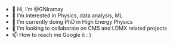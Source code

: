 - 👋 Hi, I’m @GNiramay
- 👀 I’m interested in Physics, data analysis, ML
- 🌱 I’m currently doing PhD in High Energy Physics
- 💞️ I’m looking to collaborate on CMS and LDMX related projects
- 📫 How to reach me Google it : )

<!---
GNiramay/GNiramay is a ✨ special ✨ repository because its `README.md` (this file) appears on your GitHub profile.
You can click the Preview link to take a look at your changes.
--->
